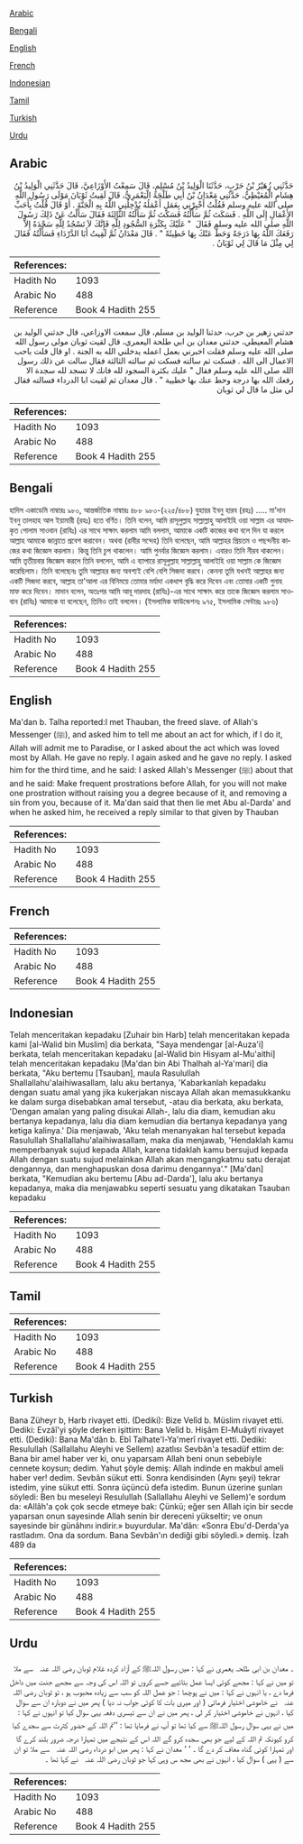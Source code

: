 [Arabic](#arabic)

[Bengali](#bengali)

[English](#english)

[French](#french)

[Indonesian](#indonesian)

[Tamil](#tamil)

[Turkish](#turkish)

[Urdu](#urdu)

## Arabic


<div dir="rtl" lang="ar" style={{fontSize:'larger',backgroundColor:'#f8f9fa',padding:20}}>
حَدَّثَنِي زُهَيْرُ بْنُ حَرْبٍ، حَدَّثَنَا الْوَلِيدُ بْنُ مُسْلِمٍ، قَالَ سَمِعْتُ الأَوْزَاعِيَّ، قَالَ حَدَّثَنِي الْوَلِيدُ بْنُ هِشَامٍ الْمُعَيْطِيُّ، حَدَّثَنِي مَعْدَانُ بْنُ أَبِي طَلْحَةَ الْيَعْمَرِيُّ، قَالَ لَقِيتُ ثَوْبَانَ مَوْلَى رَسُولِ اللَّهِ صلى الله عليه وسلم فَقُلْتُ أَخْبِرْنِي بِعَمَلٍ أَعْمَلُهُ يُدْخِلُنِي اللَّهُ بِهِ الْجَنَّةَ ‏.‏ أَوْ قَالَ قُلْتُ بِأَحَبِّ الأَعْمَالِ إِلَى اللَّهِ ‏.‏ فَسَكَتَ ثُمَّ سَأَلْتُهُ فَسَكَتَ ثُمَّ سَأَلْتُهُ الثَّالِثَةَ فَقَالَ سَأَلْتُ عَنْ ذَلِكَ رَسُولَ اللَّهِ صلى الله عليه وسلم فَقَالَ ‏ "‏ عَلَيْكَ بِكَثْرَةِ السُّجُودِ لِلَّهِ فَإِنَّكَ لاَ تَسْجُدُ لِلَّهِ سَجْدَةً إِلاَّ رَفَعَكَ اللَّهُ بِهَا دَرَجَةً وَحَطَّ عَنْكَ بِهَا خَطِيئَةً ‏"‏ ‏.‏ قَالَ مَعْدَانُ ثُمَّ لَقِيتُ أَبَا الدَّرْدَاءِ فَسَأَلْتُهُ فَقَالَ لِي مِثْلَ مَا قَالَ لِي ثَوْبَانُ ‏.‏
</div>
<div style={{backgroundColor:'#f8f9fa',padding:20, marginBottom: 10}}><table> <thead> <tr> <th>References:</th> <th></th> </tr> </thead> <tbody><tr><td>Hadith No</td><td>1093</td></tr><tr><td>Arabic No</td><td>488</td></tr><tr><td>Reference</td><td>Book 4 Hadith 255</td></tr></tbody></table></div>


<div dir="rtl" lang="ar" style={{fontSize:'larger',backgroundColor:'#f8f9fa',padding:20}}>
حدثني زهير بن حرب، حدثنا الوليد بن مسلم، قال سمعت الاوزاعي، قال حدثني الوليد بن هشام المعيطي، حدثني معدان بن ابي طلحة اليعمري، قال لقيت ثوبان مولى رسول الله صلى الله عليه وسلم فقلت اخبرني بعمل اعمله يدخلني الله به الجنة . او قال قلت باحب الاعمال الى الله . فسكت ثم سالته فسكت ثم سالته الثالثة فقال سالت عن ذلك رسول الله صلى الله عليه وسلم فقال " عليك بكثرة السجود لله فانك لا تسجد لله سجدة الا رفعك الله بها درجة وحط عنك بها خطيية " . قال معدان ثم لقيت ابا الدرداء فسالته فقال لي مثل ما قال لي ثوبان
</div>
<div style={{backgroundColor:'#f8f9fa',padding:20, marginBottom: 10}}><table> <thead> <tr> <th>References:</th> <th></th> </tr> </thead> <tbody><tr><td>Hadith No</td><td>1093</td></tr><tr><td>Arabic No</td><td>488</td></tr><tr><td>Reference</td><td>Book 4 Hadith 255</td></tr></tbody></table></div>

## Bengali


<div dir="ltr" lang="bn" style={{fontSize:'larger',backgroundColor:'#f8f9fa',padding:20}}>
হাদিস একাডেমি নাম্বারঃ ৯৮০, আন্তর্জাতিক নাম্বারঃ ৪৮৮ ৯৮০-(২২৫/৪৮৮) যুহায়র ইবনু হারব (রহঃ) ..... মা'দান ইবনু তালহাহ আল ইয়ামারী (রহঃ) হতে বর্ণিত। তিনি বলেন, আমি রাসূলুল্লাহ সাল্লাল্লাহু আলাইহি ওয়া সাল্লাম এর আযাদকৃত গোলাম সাওবান (রাযিঃ) এর সাথে সাক্ষাৎ করলাম আমি বললাম, আমাকে একটি কাজের কথা বলে দিন যা করলে আল্লাহ আমাকে জান্নাতে প্রবেশ করাবেন। অথবা (রাবীর সন্দেহ) তিনি বলেছেন, আমি আল্লাহর প্রিয়তম ও পছন্দনীয় কাজের কথা জিজ্ঞেস করলাম। কিন্তু তিনি চুপ থাকলেন। আমি পুনর্বার জিজ্ঞেস করলাম। এবারও তিনি নীরব থাকলেন। আমি তৃতীয়বার জিজ্ঞেস করলে তিনি বললেন, আমি এ ব্যাপারে রাসূলুল্লাহ সাল্লাল্লাহু আলাইহি ওয়া সাল্লাম কে জিজ্ঞেস করেছিলাম। তিনি বলেছেনঃ তুমি আল্লাহর জন্য অবশ্যই বেশি বেশি সিজদা করবে। কেননা তুমি যখনই আল্লাহর জন্য একটি সিজদা করবে, আল্লাহ তা'আলা এর বিনিময়ে তোমার মর্যাদা একধাপ বৃদ্ধি করে দিবেন এবং তোমার একটি গুনাহ মাফ করে দিবেন। মাদান বলেন, অতঃপর আমি আবূ দারদাহ (রাযিঃ)-এর সাথে সাক্ষাৎ করে তাকে জিজ্ঞেস করলাম সাওবান (রাযিঃ) আমাকে যা বলেছেন, তিনিও তাই বললেন। (ইসলামিক ফাউন্ডেশনঃ ৯৭৫, ইসলামিক সেন্টারঃ ৯৮৬)
</div>
<div style={{backgroundColor:'#f8f9fa',padding:20, marginBottom: 10}}><table> <thead> <tr> <th>References:</th> <th></th> </tr> </thead> <tbody><tr><td>Hadith No</td><td>1093</td></tr><tr><td>Arabic No</td><td>488</td></tr><tr><td>Reference</td><td>Book 4 Hadith 255</td></tr></tbody></table></div>

## English


<div dir="ltr" lang="en" style={{fontSize:'larger',backgroundColor:'#f8f9fa',padding:20}}>
Ma'dan b. Talha reported:I met Thauban, the freed slave. of Allah's Messenger (ﷺ), and asked him to tell me about an act for which, if I do it, Allah will admit me to Paradise, or I asked about the act which was loved most by Allah. He gave no reply. I again asked and he gave no reply. I asked him for the third time, and he said: I asked Allah's Messenger (ﷺ) about that and he said: Make frequent prostrations before Allah, for you will not make one prostration without raising you a degree because of it, and removing a sin from you, because of it. Ma'dan said that then lie met Abu al-Darda' and when he asked him, he received a reply similar to that given by Thauban
</div>
<div style={{backgroundColor:'#f8f9fa',padding:20, marginBottom: 10}}><table> <thead> <tr> <th>References:</th> <th></th> </tr> </thead> <tbody><tr><td>Hadith No</td><td>1093</td></tr><tr><td>Arabic No</td><td>488</td></tr><tr><td>Reference</td><td>Book 4 Hadith 255</td></tr></tbody></table></div>

## French


<div dir="ltr" lang="fr" style={{fontSize:'larger',backgroundColor:'#f8f9fa',padding:20}}>

</div>
<div style={{backgroundColor:'#f8f9fa',padding:20, marginBottom: 10}}><table> <thead> <tr> <th>References:</th> <th></th> </tr> </thead> <tbody><tr><td>Hadith No</td><td>1093</td></tr><tr><td>Arabic No</td><td>488</td></tr><tr><td>Reference</td><td>Book 4 Hadith 255</td></tr></tbody></table></div>

## Indonesian


<div dir="ltr" lang="id" style={{fontSize:'larger',backgroundColor:'#f8f9fa',padding:20}}>
Telah menceritakan kepadaku [Zuhair bin Harb] telah menceritakan kepada kami [al-Walid bin Muslim] dia berkata, "Saya mendengar [al-Auza'i] berkata, telah menceritakan kepadaku [al-Walid bin Hisyam al-Mu'aithi] telah menceritakan kepadaku [Ma'dan bin Abi Thalhah al-Ya'mari] dia berkata, "Aku bertemu [Tsauban], maula Rasulullah Shallallahu'alaihiwasallam, lalu aku bertanya, 'Kabarkanlah kepadaku dengan suatu amal yang jika kukerjakan niscaya Allah akan memasukkanku ke dalam surga disebabkan amal tersebut, -atau dia berkata, aku berkata, 'Dengan amalan yang paling disukai Allah-, lalu dia diam, kemudian aku bertanya kepadanya, lalu dia diam kemudian dia bertanya kepadanya yang ketiga kalinya.' Dia menjawab, 'Aku telah menanyakan hal tersebut kepada Rasulullah Shallallahu'alaihiwasallam, maka dia menjawab, 'Hendaklah kamu memperbanyak sujud kepada Allah, karena tidaklah kamu bersujud kepada Allah dengan suatu sujud melainkan Allah akan mengangkatmu satu derajat dengannya, dan menghapuskan dosa darimu dengannya'." [Ma'dan] berkata, "Kemudian aku bertemu [Abu ad-Darda'], lalu aku bertanya kepadanya, maka dia menjawabku seperti sesuatu yang dikatakan Tsauban kepadaku
</div>
<div style={{backgroundColor:'#f8f9fa',padding:20, marginBottom: 10}}><table> <thead> <tr> <th>References:</th> <th></th> </tr> </thead> <tbody><tr><td>Hadith No</td><td>1093</td></tr><tr><td>Arabic No</td><td>488</td></tr><tr><td>Reference</td><td>Book 4 Hadith 255</td></tr></tbody></table></div>

## Tamil


<div dir="ltr" lang="ta" style={{fontSize:'larger',backgroundColor:'#f8f9fa',padding:20}}>

</div>
<div style={{backgroundColor:'#f8f9fa',padding:20, marginBottom: 10}}><table> <thead> <tr> <th>References:</th> <th></th> </tr> </thead> <tbody><tr><td>Hadith No</td><td>1093</td></tr><tr><td>Arabic No</td><td>488</td></tr><tr><td>Reference</td><td>Book 4 Hadith 255</td></tr></tbody></table></div>

## Turkish


<div dir="ltr" lang="tr" style={{fontSize:'larger',backgroundColor:'#f8f9fa',padding:20}}>
Bana Züheyr b, Harb rivayet etti. (Dediki): Bize Velîd b. Müslim rivayet etti. Dediki: Evzâî'yi şöyle derken işittim: Bana Velîd b. Hişâm El-Muâytî rivayet etti. (Dediki): Bana Ma'dân b. Ebî Talhate'l-Ya'merî rivayet etti. Dediki: Resulullah (Sallallahu Aleyhi ve Sellem) azatlısı Sevbân'a tesadüf ettim de: Bana bir amel haber ver ki, onu yaparsam Allah beni onun sebebiyle cennete koysun; dedim. Yahut şöyle demiş: Allah indinde en makbul ameli haber ver! dedim. Sevbân sükut etti. Sonra kendisinden (Aynı şeyi) tekrar istedim, yine sükut etti. Sonra üçüncü defa istedim. Bunun üzerine şunları söyledi: Ben bu meseleyi Resulullah (Sallallahu Aleyhi ve Sellem)'e sordum da: «Allâh'a çok çok secde etmeye bak: Çünkü; eğer sen Allah için bir secde yaparsan onun sayesinde Allah senin bir dereceni yükseltir; ve onun sayesinde bir günâhını indirir.» buyurdular. Ma'dân: «Sonra Ebu'd-Derda'ya rastladım. Ona da sordum. Bana Sevbân'ın dediği gibi söyledi.» demiş. İzah 489 da
</div>
<div style={{backgroundColor:'#f8f9fa',padding:20, marginBottom: 10}}><table> <thead> <tr> <th>References:</th> <th></th> </tr> </thead> <tbody><tr><td>Hadith No</td><td>1093</td></tr><tr><td>Arabic No</td><td>488</td></tr><tr><td>Reference</td><td>Book 4 Hadith 255</td></tr></tbody></table></div>

## Urdu


<div dir="rtl" lang="ur" style={{fontSize:'larger',backgroundColor:'#f8f9fa',padding:20}}>
۔ معدان بن ابی طلحہ یعمری نے کہا : میں رسول اللہﷺ کے آزاد کردہ غلام ثوبان ‌رضی ‌اللہ ‌عنہ ‌ ‌ سے ملا تو میں نے کہا : مجھے کوئی ایسا عمل بتائیے جسے کروں تو اللہ اس کی وجہ سے مجھے جنت میں داخل فرما دے ، یا انہوں نے کہا : میں نے پوچھا : جو عمل اللہ کو سب سے زیادہ محبوب ہو ، تو ثوبان ‌رضی ‌اللہ ‌عنہ ‌ ‌ نے خاموشی اختیار فرمائی ( اور میری بات کا کوئی جواب نہ دیا ) پھر میں نے دوبارہ ان سے سوال کیا ، انہوں نے خاموشی اختیار کر لی ، پھر میں نے ان سے تیسری دفعہ یہی سوال کیا تو انہوں نے کہا : میں نے یہی سوال رسول اللہﷺ سے کیا تھا تو آپ نے فرمایا تھا : ’’تم اللہ کے حضور کثرت سے سجدے کیا کرو کیونکہ تم اللہ کے لیے جو بھی سجدہ کرو گے اللہ اس کے نتیجے میں تمہارا درجہ ضرور بلند کرے گا اور تمہارا کوئی گناہ معاف کر دے گا ۔ ‘ ‘ معدان نے کہا : پھر میں ابو درداء ‌رضی ‌اللہ ‌عنہ ‌ ‌ سے ملا تو ان سے ( یہی ) سوال کیا ، انہوں نے بھی مجھ س وہی کہا جو ثوبان ‌رضی ‌اللہ ‌عنہ ‌ ‌ نے کہا تھا ۔
</div>
<div style={{backgroundColor:'#f8f9fa',padding:20, marginBottom: 10}}><table> <thead> <tr> <th>References:</th> <th></th> </tr> </thead> <tbody><tr><td>Hadith No</td><td>1093</td></tr><tr><td>Arabic No</td><td>488</td></tr><tr><td>Reference</td><td>Book 4 Hadith 255</td></tr></tbody></table></div>